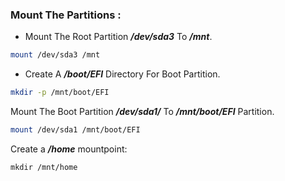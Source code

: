 

### Mount The Partitions :

+ Mount The Root Partition ***/dev/sda3*** To ***/mnt***.

```bash
mount /dev/sda3 /mnt
```

+ Create A ***/boot/EFI*** Directory For Boot Partition.

```bash no-copy
mkdir -p /mnt/boot/EFI  
```

Mount The Boot Partition ***/dev/sda1/*** To ***/mnt/boot/EFI*** Partition.

```bash
mount /dev/sda1 /mnt/boot/EFI
```

Create a ***/home*** mountpoint:

```
mkdir /mnt/home  
```